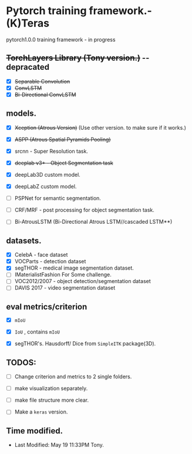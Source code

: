 # Pytorch training framework.- (K)Teras
pytorch1.0.0 training framework - in progress
## ~~TorchLayers Library (Tony version.)~~ -- depracated
- [x] ~~Separable Convolution~~
- [x] ~~ConvLSTM~~
- [x] ~~Bi-Directional ConvLSTM~~

## models.
- [x] ~~Xception (Atrous Version)~~ (Use other version. to make sure if it works.)
- [x] ~~ASPP (Atrous Spatial Pyramids Pooling)~~
- [x] srcnn - Super Resolution task.
- [x] ~~deeplab v3+ - Object Segmentation task~~
- [x] deepLab3D custom model.
- [x] deepLabZ custom model. 
- [ ] PSPNet for semantic segmentation.
- [ ] CRF/MRF - post  processing for object segmentation task.
- [ ] Bi-AtrousLSTM (Bi-Directional Atrous LSTM//cascaded LSTM**)


## datasets.
- [x] CelebA - face dataset
- [x] VOCParts - detection dataset
- [x] segTHOR - medical image segmentation dataset.
- [ ] IMaterialistFashion For Some challenge.
- [ ] VOC2012/2007 - object detection/segmentation dataset
- [ ] DAVIS 2017 - video segmentation dataset

## eval metrics/criterion
- [x] `mIoU` 
- [x] `IoU` , contains `mIoU`
- [x] segTHOR's. Hausdorff/ Dice from `SimpleITK` package(3D).


## TODOS:
- [ ] Change criterion and metrics to 2 single folders.
- [ ] make visualization separately.
- [ ] make file structure more clear.
- [ ] Make  a  `keras` version.


## Time modified.
- Last Modified: May 19 11:33PM Tony. 